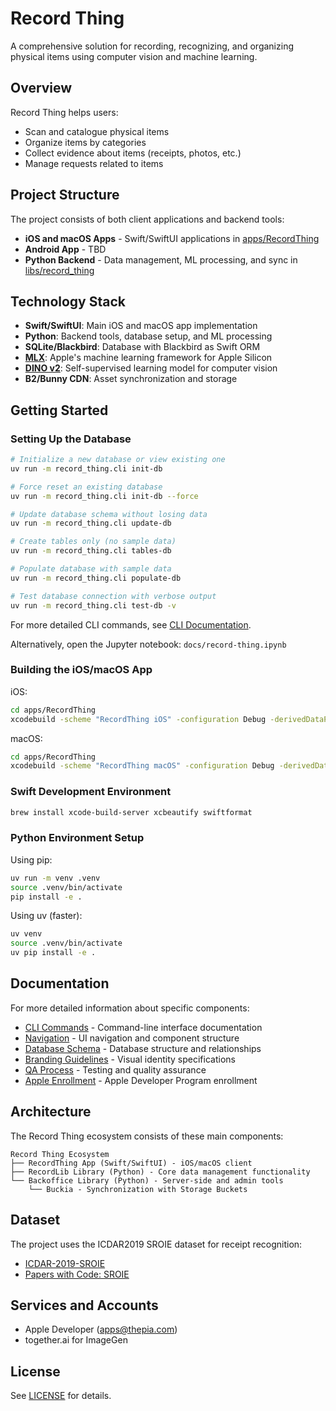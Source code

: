 # Record Thing

A comprehensive solution for recording, recognizing, and organizing physical items using computer vision and machine learning.

## Overview

Record Thing helps users:

- Scan and catalogue physical items
- Organize items by categories
- Collect evidence about items (receipts, photos, etc.)
- Manage requests related to items

## Project Structure

The project consists of both client applications and backend tools:

- **iOS and macOS Apps** - Swift/SwiftUI applications in [apps/RecordThing](apps/RecordThing)
- **Android App** - TBD
- **Python Backend** - Data management, ML processing, and sync in [libs/record_thing](libs/record_thing)

## Technology Stack

- **Swift/SwiftUI**: Main iOS and macOS app implementation
- **Python**: Backend tools, database setup, and ML processing
- **SQLite/Blackbird**: Database with Blackbird as Swift ORM
- **[MLX](https://github.com/ml-explore/mlx)**: Apple's machine learning framework for Apple Silicon
- **[DINO v2](https://huggingface.co/mlx-vision/vit_small_patch14_518.dinov2-mlxim)**: Self-supervised learning model for computer vision
- **B2/Bunny CDN**: Asset synchronization and storage

## Getting Started

### Setting Up the Database

```bash
# Initialize a new database or view existing one
uv run -m record_thing.cli init-db

# Force reset an existing database
uv run -m record_thing.cli init-db --force

# Update database schema without losing data
uv run -m record_thing.cli update-db

# Create tables only (no sample data)
uv run -m record_thing.cli tables-db

# Populate database with sample data
uv run -m record_thing.cli populate-db

# Test database connection with verbose output
uv run -m record_thing.cli test-db -v
```

For more detailed CLI commands, see [CLI Documentation](docs/CLI.md).

Alternatively, open the Jupyter notebook: `docs/record-thing.ipynb`

### Building the iOS/macOS App

iOS:
```bash
cd apps/RecordThing
xcodebuild -scheme "RecordThing iOS" -configuration Debug -derivedDataPath ./DerivedData -destination "platform=iOS Simulator,name=iPhone 14 Pro"
```

macOS:
```bash
cd apps/RecordThing
xcodebuild -scheme "RecordThing macOS" -configuration Debug -derivedDataPath ./DerivedData
```

### Swift Development Environment

```bash
brew install xcode-build-server xcbeautify swiftformat
```

### Python Environment Setup

Using pip:
```bash
uv run -m venv .venv
source .venv/bin/activate
pip install -e .
```

Using uv (faster):
```bash
uv venv
source .venv/bin/activate
uv pip install -e .
```

## Documentation

For more detailed information about specific components:

- [CLI Commands](docs/CLI.md) - Command-line interface documentation
- [Navigation](docs/navigation.md) - UI navigation and component structure
- [Database Schema](docs/DATABASE.md) - Database structure and relationships
- [Branding Guidelines](docs/BRANDING.md) - Visual identity specifications
- [QA Process](docs/QA.md) - Testing and quality assurance
- [Apple Enrollment](docs/apple_enrollment.md) - Apple Developer Program enrollment

## Architecture

The Record Thing ecosystem consists of these main components:

```
Record Thing Ecosystem
├── RecordThing App (Swift/SwiftUI) - iOS/macOS client
├── RecordLib Library (Python) - Core data management functionality
└── Backoffice Library (Python) - Server-side and admin tools
    └── Buckia - Synchronization with Storage Buckets
```

## Dataset

The project uses the ICDAR2019 SROIE dataset for receipt recognition:
- [ICDAR-2019-SROIE](https://github.com/zzzDavid/ICDAR-2019-SROIE)
- [Papers with Code: SROIE](https://paperswithcode.com/dataset/sroie)

## Services and Accounts

- Apple Developer (apps@thepia.com)
- together.ai for ImageGen

## License

See [LICENSE](LICENSE) for details.
